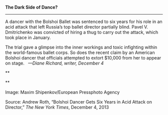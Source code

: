 **The Dark Side of Dance?**

****

A dancer with the Bolshoi Ballet was sentenced to six years for his role in an acid attack that left Russia’s top ballet director partially blind. Pavel V. Dmitrichenko was convicted of hiring a thug to carry out the attack, which took place in January.

The trial gave a glimpse into the inner workings and toxic infighting within the world-famous ballet corps. So does the recent claim by an American Bolshoi dancer that officials attempted to extort \$10,000 from her to appear on stage.   *—Diane Richard, writer, December 4*

**

**

Image: Maxim Shipenkov/European Pressphoto Agency

Source: Andrew Roth, “Bolshoi Dancer Gets Six Years in Acid Attack on Director,” *The New York Times*, December 4, 2013 
